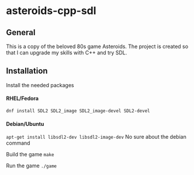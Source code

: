 # asteroids-cpp-sdl
## General
This is a copy of the beloved 80s game Asteroids. The project is created so that I can upgrade my skills with C++ and try SDL.

## Installation
Install the needed packages
#### RHEL/Fedora
`dnf install SDL2 SDL2_image SDL2_image-devel SDL2-devel`

#### Debian/Ubuntu
`apt-get install libsdl2-dev libsdl2-image-dev` No sure about the debian command

Build the game
`make`

Run the game
`./game`
